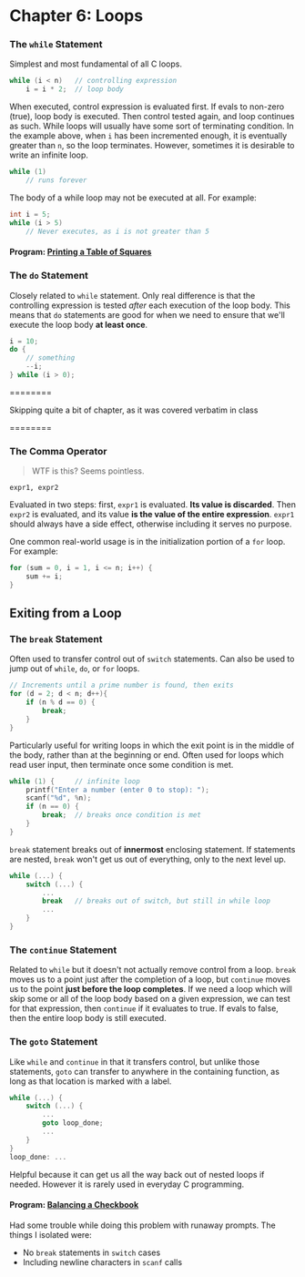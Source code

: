 # Chapter 6: Loops

### The `while` Statement
Simplest and most fundamental of all C loops.

```c
while (i < n)   // controlling expression
    i = i * 2;  // loop body
```
When executed, control expression is evaluated first. If evals to non-zero (true), loop body is executed. Then control tested again, and loop continues as such. While loops will usually have some sort of terminating condition. In the example above, when `i` has been incremented enough, it is eventually greater than `n`, so the loop terminates. However, sometimes it is desirable to write an infinite loop.
```c
while (1)
    // runs forever
```
The body of a while loop may not be executed at all. For example:
```c
int i = 5;
while (i > 5)
    // Never executes, as i is not greater than 5
```

#### Program: [Printing a Table of Squares](./programs/squares.c)

### The `do` Statement
Closely related to `while` statement. Only real difference is that the controlling expression is tested _after_ each execution of the loop body. This means that `do` statements are good for when we need to ensure that we'll execute the loop body **at least once**.

```c
i = 10;
do {
    // something
    --i;
} while (i > 0);
```

========

Skipping quite a bit of chapter, as it was covered verbatim in class

========

### The Comma Operator
> WTF is this? Seems pointless.

```
expr1, expr2
```
Evaluated in two steps: first, `expr1` is evaluated. **Its value is discarded**. Then `expr2` is evaluated, and its value **is the value of the entire expression**. `expr1` should always have a side effect, otherwise including it serves no purpose.

One common real-world usage is in the initialization portion of a `for` loop. For example:
```c
for (sum = 0, i = 1, i <= n; i++) {
    sum += i;
}
```

## Exiting from a Loop

### The `break` Statement
Often used to transfer control out of `switch` statements. Can also be used to jump out of `while`, `do`, or `for` loops.
```c
// Increments until a prime number is found, then exits
for (d = 2; d < n; d++){
    if (n % d == 0) {
        break;  
    }
}
```
Particularly useful for writing loops in which the exit point is in the middle of the body, rather than at the beginning or end. Often used for loops which read user input, then terminate once some condition is met.
```c
while (1) {     // infinite loop
    printf("Enter a number (enter 0 to stop): ");
    scanf("%d", %n);
    if (n == 0) {
        break;  // breaks once condition is met
    }
}
```
`break` statement breaks out of **innermost** enclosing statement. If statements are nested, `break` won't get us out of everything, only to the next level up.
```c
while (...) {
    switch (...) {
        ...
        break   // breaks out of switch, but still in while loop
        ...
    }
}
```

### The `continue` Statement
Related to `while` but it doesn't not actually remove control from a loop. `break` moves us to a point just after the completion of a loop, but `continue` moves us to the point **just before the loop completes**. If we need a loop which will skip some or all of the loop body based on a given expression, we can test for that expression, then `continue` if it evaluates to true. If evals to false, then the entire loop body is still executed.

### The `goto` Statement
Like `while` and `continue` in that it transfers control, but unlike those statements, `goto` can transfer to anywhere in the containing function, as long as that location is marked with a label.
```c
while (...) {
    switch (...) {
        ...
        goto loop_done;
        ...
    }
}
loop_done: ...
```
Helpful because it can get us all the way back out of nested loops if needed. However it is rarely used in everyday C programming.

#### Program: [Balancing a Checkbook](./programs/checking.c)
Had some trouble while doing this problem with runaway prompts. The things I isolated were:
- No `break` statements in `switch` cases
- Including newline characters in `scanf` calls
